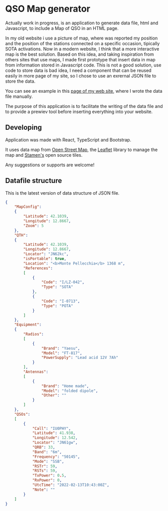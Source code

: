 # QSO Map generator

Actually work in progress, is an application to generate data file, html and Javascript, to include a Map of QSO in an HTML page.

In my old website i use a picture of map, where was reported my position and the position of the stations connected on a specific occasion, tipically SOTA activations.
Now in a modern website, I think that a more interactive map is the best solution.
Based on this idea, and taking inspiration from others sites that use maps, I made first prototype that insert data in map from information stored in Javascript code.
This is not a good solution, use code to store data is bad idea, I need a component that can be reused easily in more page of my site, so I chose to use an exrernal JSON file to store the data.

You can see an example in this [page of my web site](https://bobboteck.github.io/sota/sota-monte-elefante/), where I wrote the data file manually.

The purpose of this application is to facilitate the writing of the data file and to provide a prewiev tool before inserting everything into your website.

## Developing

Application was made with React, TypeScript and Bootstrap.

It uses data map from [Open Street Map](https://www.openstreetmap.org/copyright), the [Leaflet](https://leafletjs.com/) library to manage the map and [Stamen's](https://stamen.com/open-source/) open source tiles.

Any suggestions or supports are welcome!

## Datafile structure

This is the latest version of data structure of JSON file.

```json
{
    "MapConfig":
    {
        "Latitude": 42.1039,
        "Longitude": 12.8667,
        "Zoom": 5
    },
    "QTH": 
    {
        "Latitude": 42.1039,
        "Longitude": 12.8667,
        "Locator": "JN62kc",
        "isPortable": true,
        "Location": "<b>Monte Pellecchia</b> 1368 m",
        "References": 
        [
            {
                "Code": "I/LZ-042",
                "Type": "SOTA"
            },
            {
                "Code": "I-0713",
                "Type": "POTA"
            }
        ]
    },
    "Equipment":
    {
        "Radios":
        [
            {
                "Brand": "Yaesu",
                "Model": "FT-817",
                "PowerSupply": "Lead acid 12V 7Ah"
            }
        ],
        "Antennas":
        [
            {
                "Brand": "Home made",
                "Model": "folded dipole",
                "Other": ""
            }
        ]
    },
    "QSOs":
    [
        {
            "Call": "IU0PHY",
            "Latitude": 41.938,
            "Longitude": 12.542,
            "Locator": "JN61gw",
            "QRB": 33,
            "Band": "6m",
            "Frequency": "50145",
            "Mode": "SSB",
            "RSTr": 59,
            "RSTs": 59,
            "TxPower": 0.5,
            "RxPower": 0,
            "UtcTime": "2022-02-13T10:43:00Z",
            "Note": ""
        }
    ]
}
```
